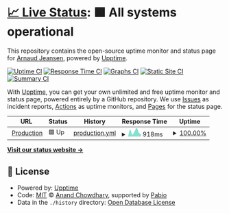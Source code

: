 # [📈 Live Status](https://ajeans.github.io/upptime): <!--live status--> **🟩 All systems operational**

This repository contains the open-source uptime monitor and status page for [Arnaud Jeansen](https://ajeans.github.io/upptime), powered by [Upptime](https://github.com/upptime/upptime).

[![Uptime CI](https://github.com/ajeans/upptime/workflows/Uptime%20CI/badge.svg)](https://github.com/ajeans/upptime/actions?query=workflow%3A%22Uptime+CI%22)
[![Response Time CI](https://github.com/ajeans/upptime/workflows/Response%20Time%20CI/badge.svg)](https://github.com/ajeans/upptime/actions?query=workflow%3A%22Response+Time+CI%22)
[![Graphs CI](https://github.com/ajeans/upptime/workflows/Graphs%20CI/badge.svg)](https://github.com/ajeans/upptime/actions?query=workflow%3A%22Graphs+CI%22)
[![Static Site CI](https://github.com/ajeans/upptime/workflows/Static%20Site%20CI/badge.svg)](https://github.com/ajeans/upptime/actions?query=workflow%3A%22Static+Site+CI%22)
[![Summary CI](https://github.com/ajeans/upptime/workflows/Summary%20CI/badge.svg)](https://github.com/ajeans/upptime/actions?query=workflow%3A%22Summary+CI%22)

With [Upptime](https://upptime.js.org), you can get your own unlimited and free uptime monitor and status page, powered entirely by a GitHub repository. We use [Issues](https://github.com/ajeans/upptime/issues) as incident reports, [Actions](https://github.com/ajeans/upptime/actions) as uptime monitors, and [Pages](https://ajeans.github.io/upptime) for the status page.

<!--start: status pages-->
<!-- This summary is generated by Upptime (https://github.com/upptime/upptime) -->
<!-- Do not edit this manually, your changes will be overwritten -->
<!-- prettier-ignore -->
| URL | Status | History | Response Time | Uptime |
| --- | ------ | ------- | ------------- | ------ |
| <img alt="" src="https://fr.shopping.rakuten.com/visuels/0_content_square/autres/rakuten-logo6.svg" height="13"> [Production](https://fr.shopping.rakuten.com) | 🟩 Up | [production.yml](https://github.com/ajeans/upptime/commits/HEAD/history/production.yml) | <details><summary><img alt="Response time graph" src="./graphs/production/response-time-week.png" height="20"> 918ms</summary><br><a href="https://ajeans.github.io/upptime/history/production"><img alt="Response time 918" src="https://img.shields.io/endpoint?url=https%3A%2F%2Fraw.githubusercontent.com%2Fajeans%2Fupptime%2FHEAD%2Fapi%2Fproduction%2Fresponse-time.json"></a><br><a href="https://ajeans.github.io/upptime/history/production"><img alt="24-hour response time 918" src="https://img.shields.io/endpoint?url=https%3A%2F%2Fraw.githubusercontent.com%2Fajeans%2Fupptime%2FHEAD%2Fapi%2Fproduction%2Fresponse-time-day.json"></a><br><a href="https://ajeans.github.io/upptime/history/production"><img alt="7-day response time 918" src="https://img.shields.io/endpoint?url=https%3A%2F%2Fraw.githubusercontent.com%2Fajeans%2Fupptime%2FHEAD%2Fapi%2Fproduction%2Fresponse-time-week.json"></a><br><a href="https://ajeans.github.io/upptime/history/production"><img alt="30-day response time 918" src="https://img.shields.io/endpoint?url=https%3A%2F%2Fraw.githubusercontent.com%2Fajeans%2Fupptime%2FHEAD%2Fapi%2Fproduction%2Fresponse-time-month.json"></a><br><a href="https://ajeans.github.io/upptime/history/production"><img alt="1-year response time 918" src="https://img.shields.io/endpoint?url=https%3A%2F%2Fraw.githubusercontent.com%2Fajeans%2Fupptime%2FHEAD%2Fapi%2Fproduction%2Fresponse-time-year.json"></a></details> | <details><summary><a href="https://ajeans.github.io/upptime/history/production">100.00%</a></summary><a href="https://ajeans.github.io/upptime/history/production"><img alt="All-time uptime 100.00%" src="https://img.shields.io/endpoint?url=https%3A%2F%2Fraw.githubusercontent.com%2Fajeans%2Fupptime%2FHEAD%2Fapi%2Fproduction%2Fuptime.json"></a><br><a href="https://ajeans.github.io/upptime/history/production"><img alt="24-hour uptime 100.00%" src="https://img.shields.io/endpoint?url=https%3A%2F%2Fraw.githubusercontent.com%2Fajeans%2Fupptime%2FHEAD%2Fapi%2Fproduction%2Fuptime-day.json"></a><br><a href="https://ajeans.github.io/upptime/history/production"><img alt="7-day uptime 100.00%" src="https://img.shields.io/endpoint?url=https%3A%2F%2Fraw.githubusercontent.com%2Fajeans%2Fupptime%2FHEAD%2Fapi%2Fproduction%2Fuptime-week.json"></a><br><a href="https://ajeans.github.io/upptime/history/production"><img alt="30-day uptime 100.00%" src="https://img.shields.io/endpoint?url=https%3A%2F%2Fraw.githubusercontent.com%2Fajeans%2Fupptime%2FHEAD%2Fapi%2Fproduction%2Fuptime-month.json"></a><br><a href="https://ajeans.github.io/upptime/history/production"><img alt="1-year uptime 100.00%" src="https://img.shields.io/endpoint?url=https%3A%2F%2Fraw.githubusercontent.com%2Fajeans%2Fupptime%2FHEAD%2Fapi%2Fproduction%2Fuptime-year.json"></a></details>

<!--end: status pages-->

[**Visit our status website →**](https://ajeans.github.io/upptime)

## 📄 License

- Powered by: [Upptime](https://github.com/upptime/upptime)
- Code: [MIT](./LICENSE) © [Anand Chowdhary](https://anandchowdhary.com), supported by [Pabio](https://pabio.com)
- Data in the `./history` directory: [Open Database License](https://opendatacommons.org/licenses/odbl/1-0/)
